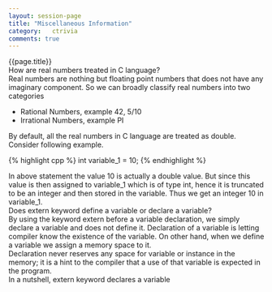 ```yaml
---
layout: session-page
title: "Miscellaneous Information"
category:	ctrivia
comments: true
---
```


<div class="session-title">
	{{page.title}}
</div>

<section>
<div class="question">
	<div class="para">How are real numbers treated in C language?</div>
</div>
<div class="answer">
	<div class="para">
	Real numbers are nothing but floating point numbers that does not have any imaginary component. So we can broadly classify real numbers into two categories
	<ul>
		<li><emphasis class="bold">Rational Numbers</emphasis>, example 42, 5/10</li>
		<li><emphasis class="bold">Irrational Numbers</emphasis>, example PI</li>
	</ul>
	By default, all the real numbers in C language are treated as <emphasis class="code">double</emphasis>. Consider following example.
	</div>

{% highlight cpp %}
int variable_1 = 10;
{% endhighlight %}

<div class="para">
In above statement the value <emphasis class="bold">10</emphasis> is actually a <emphasis class="bold">double</emphasis> value. But since this value is then assigned to <emphasis class="code">variable_1</emphasis> which is of type <emphasis class="code">int</emphasis>, hence it is truncated to be an integer and then stored in the variable. Thus we get an integer <emphasis class="bold">10</emphasis> in <emphasis class="bold">variable_1</emphasis>.
</div>
</div>
</section>


<section>
<div class="question">
	<div class="para">Does extern keyword define a variable or declare a variable?</div>
</div>
<div class="answer">
	<div class="para">
	By using the keyword <exphasis class="code">extern</exphasis> before a variable declaration, we simply declare a variable and does not define it. Declaration of a variable is letting compiler know the existence of the variable. On other hand, when we define a variable we assign a memory space to it.
	</div>
	<div class="para">
		<div class="note-box">
			Declaration never reserves any space for variable or instance in the memory; it is a hint to the compiler that a use of that variable is expected in the program.
		</div>
	</div>
	<div class="para">
		<emphasis class="bold">
			In a nutshell, <emphasis class="code">extern</emphasis> keyword declares a variable
		</emphasis>
	</div>
</div>
</section>